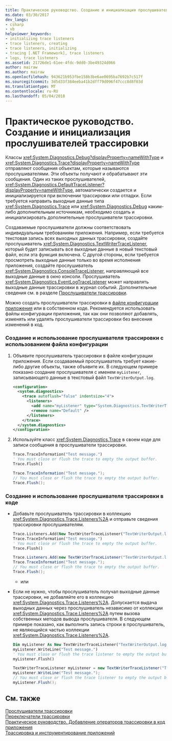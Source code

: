 ```yaml
---
title: Практическое руководство. Создание и инициализация прослушивателей трассировки
ms.date: 03/30/2017
dev_langs:
- csharp
- vb
helpviewer_keywords:
- initializing trace listeners
- trace listeners, creating
- trace listeners, initializing
- tracing [.NET Framework], trace listeners
- logs, trace listeners
ms.assetid: 21726de1-61ee-4fdc-9dd0-3be49324d066
author: mairaw
ms.author: mairaw
ms.openlocfilehash: 943621b953fbe158b3be6ae0695ba7692b7c517f
ms.sourcegitcommit: 3d5d33f384eeba41b2dff79d096f47ccc8d8f03d
ms.translationtype: MT
ms.contentlocale: ru-RU
ms.lasthandoff: 05/04/2018
---
```

# <a name="how-to-create-and-initialize-trace-listeners"></a>Практическое руководство. Создание и инициализация прослушивателей трассировки
Классы <xref:System.Diagnostics.Debug?displayProperty=nameWithType> и <xref:System.Diagnostics.Trace?displayProperty=nameWithType> отправляют сообщения объектам, которые называются прослушивателями. Эти объекты получают и обрабатывают эти сообщения. Один из таких прослушивателей, <xref:System.Diagnostics.DefaultTraceListener?displayProperty=nameWithType>, автоматически создается и инициализируется при включении трассировки или отладки. Если требуется направить выходные данные типа <xref:System.Diagnostics.Trace> или <xref:System.Diagnostics.Debug> каким-либо дополнительным источникам, необходимо создать и инициализировать дополнительные прослушиватели трассировки.  
  
 Создаваемые прослушиватели должны соответствовать индивидуальным требованиям приложения. Например, если требуется текстовая запись всех выходных данных трассировки, создайте прослушиватель <xref:System.Diagnostics.TextWriterTraceListener>, который будет записывать все выходные данные в новый текстовый файл, если эта функция включена. С другой стороны, если требуется просмотреть выходные данные только во время исполнения приложения, создайте прослушиватель <xref:System.Diagnostics.ConsoleTraceListener>, направляющий все выходные данные в окно консоли. Прослушиватель <xref:System.Diagnostics.EventLogTraceListener> может направлять выходные данные трассировки в журнал событий. Дополнительные сведения см. в разделе [Прослушиватели трассировки](../../../docs/framework/debug-trace-profile/trace-listeners.md).  
  
 Можно создать прослушиватели трассировки в [файле конфигурации приложения](../../../docs/framework/configure-apps/index.md) или в собственном коде. Рекомендуется использовать файлы конфигурации приложения, так как они позволяют добавлять, изменять или удалять прослушиватели трассировки без внесения изменений в код.  
  
### <a name="to-create-and-use-a-trace-listener-by-using-a-configuration-file"></a>Создание и использование прослушивателя трассировки с использованием файла конфигурации  
  
1.  Объявите прослушиватель трассировки в файле конфигурации приложения. Если создаваемый прослушиватель требует какие-либо другие объекты, также объявите их. В следующем примере показано создание прослушивателя с именем `myListener`, записывающего данные в текстовый файл `TextWriterOutput.log`.  
  
    ```xml  
    <configuration>  
      <system.diagnostics>  
        <trace autoflush="false" indentsize="4">  
          <listeners>  
            <add name="myListener" type="System.Diagnostics.TextWriterTraceListener" initializeData="TextWriterOutput.log" />  
            <remove name="Default" />  
          </listeners>  
        </trace>  
      </system.diagnostics>  
    </configuration>  
    ```  
  
2.  Используйте класс <xref:System.Diagnostics.Trace> в своем коде для записи сообщения в прослушиватели трассировки.  
  
    ```vb  
    Trace.TraceInformation("Test message.")  
    ' You must close or flush the trace to empty the output buffer.  
    Trace.Flush()  
    ```  
  
    ```csharp  
    Trace.TraceInformation("Test message.");  
    // You must close or flush the trace to empty the output buffer.  
    Trace.Flush();  
    ```  
  
### <a name="to-create-and-use-a-trace-listener-in-code"></a>Создание и использование прослушивателя трассировки в коде  
  
-   Добавьте прослушиватель трассировки в коллекцию <xref:System.Diagnostics.Trace.Listeners%2A> и отправьте сведения трассировки прослушивателям.  
  
    ```vb  
    Trace.Listeners.Add(New TextWriterTraceListener("TextWriterOutput.log", "myListener"))  
    Trace.TraceInformation("Test message.")  
    ' You must close or flush the trace to empty the output buffer.  
    Trace.Flush()  
    ```  
  
    ```csharp  
    Trace.Listeners.Add(new TextWriterTraceListener("TextWriterOutput.log", "myListener"));  
    Trace.TraceInformation("Test message.");  
    // You must close or flush the trace to empty the output buffer.  
    Trace.Flush();  
    ```  
  
     - или  
  
-   Если не нужно, чтобы прослушиватель получал выходные данные трассировки, не добавляйте его в коллекцию <xref:System.Diagnostics.Trace.Listeners%2A>. Допускается выдача выходных данных через прослушиватель независимо от коллекции <xref:System.Diagnostics.Trace.Listeners%2A> путем вызова собственных методов вывода прослушивателя. В следующем примере показано, как выполнить запись строки в прослушиватель, не являющийся частью коллекции <xref:System.Diagnostics.Trace.Listeners%2A>.  
  
    ```vb  
    Dim myListener As New TextWriterTraceListener("TextWriterOutput.log", "myListener")  
    myListener.WriteLine("Test message.")  
    ' You must close or flush the trace listener to empty the output buffer.  
    myListener.Flush()  
    ```  
  
    ```csharp  
    TextWriterTraceListener myListener = new TextWriterTraceListener("TextWriterOutput.log", "myListener");  
    myListener.WriteLine("Test message.");  
    // You must close or flush the trace listener to empty the output buffer.  
    myListener.Flush();  
    ```  
  
## <a name="see-also"></a>См. также  
 [Прослушиватели трассировки](../../../docs/framework/debug-trace-profile/trace-listeners.md)  
 [Переключатели трассировки](../../../docs/framework/debug-trace-profile/trace-switches.md)  
 [Практическое руководство. Добавление операторов трассировки в код приложения](../../../docs/framework/debug-trace-profile/how-to-add-trace-statements-to-application-code.md)  
 [Трассировка и инструментирование приложений](../../../docs/framework/debug-trace-profile/tracing-and-instrumenting-applications.md)

